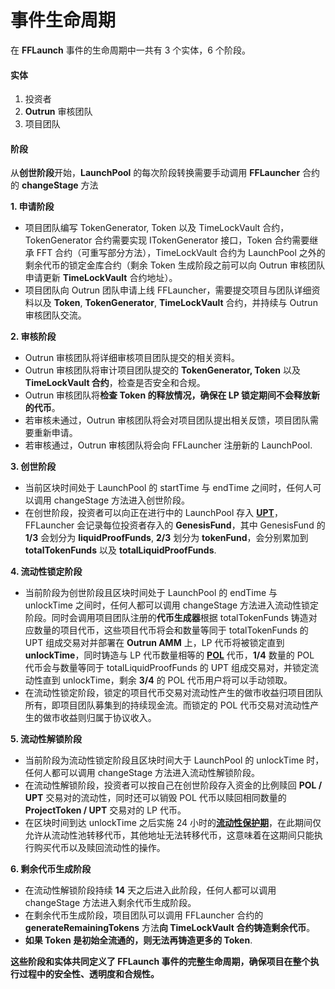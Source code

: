 # 事件生命周期

在 **FFLaunch** 事件的生命周期中一共有 3 个实体，6 个阶段。

#### 实体

1. 投资者
2. **Outrun** 审核团队
3. 项目团队

#### 阶段

从**创世阶段**开始，**LaunchPool** 的每次阶段转换需要手动调用 **FFLauncher** 合约的 **changeStage** 方法

**1. 申请阶段**

* 项目团队编写 TokenGenerator, Token 以及 TimeLockVault 合约，TokenGenerator 合约需要实现 ITokenGenerator 接口，Token 合约需要继承 FFT 合约（可重写部分方法），TimeLockVault 合约为 LaunchPool 之外的剩余代币的锁定金库合约（剩余 Token 生成阶段之前可以向 Outrun 审核团队申请更新 **TimeLockVault** 合约地址）。
* 项目团队向 Outrun 团队申请上线 FFLauncher，需要提交项目与团队详细资料以及 **Token**, **TokenGenerator**, **TimeLockVault** 合约，并持续与 Outrun 审核团队交流。

**2. 审核阶段**

* Outrun 审核团队将详细审核项目团队提交的相关资料。
* Outrun 审核团队将审计项目团队提交的 **TokenGenerator, Token** 以及 **TimeLockVault 合约**，检查是否安全和合规。
* Outrun 审核团队将**检查 Token 的释放情况，确保在 LP 锁定期间不会释放新的代币**。
* 若审核未通过，Outrun 审核团队将会对项目团队提出相关反馈，项目团队需要重新申请。
* 若审核通过，Outrun 审核团队将会向 FFLauncher 注册新的 LaunchPool.

**3. 创世阶段**

* 当前区块时间处于 LaunchPool 的 startTime 与 endTime 之间时，任何人可以调用 changeStage 方法进入创世阶段。
* 在创世阶段，投资者可以向正在进行中的 LaunchPool 存入 [**UPT**](../outstake/yield-tokenization/pt.md)，FFLauncher 会记录每位投资者存入的 **GenesisFund**，其中 GenesisFund 的 **1/3** 会划分为 **liquidProofFunds**, **2/3** 划分为 **tokenFund**，会分别累加到 **totalTokenFunds** 以及 **totalLiquidProofFunds**.

**4. 流动性锁定阶段**

* 当前阶段为创世阶段且区块时间处于 LaunchPool 的 endTime 与 unlockTime 之间时，任何人都可以调用 changeStage 方法进入流动性锁定阶段。同时会调用项目团队注册的**代币生成器**根据 totalTokenFunds 铸造对应数量的项目代币，这些项目代币将会和数量等同于 totalTokenFunds 的 UPT 组成交易对并部署在 **Outrun AMM** 上，LP 代币将被锁定直到 **unlockTime**，同时铸造与 LP 代币数量相等的 [**POL**](proof-of-liquidity-token.md) 代币，**1/4** 数量的 POL 代币会与数量等同于 totalLiquidProofFunds 的 UPT 组成交易对，并锁定流动性直到 unlockTime，剩余 **3/4** 的 POL 代币用户将可以手动领取。
* 在流动性锁定阶段，锁定的项目代币交易对流动性产生的做市收益归项目团队所有，即项目团队募集到的持续现金流。而锁定的 POL 代币交易对流动性产生的做市收益则归属于协议收入。

**5. 流动性解锁阶段**

* 当前阶段为流动性锁定阶段且区块时间大于 LaunchPool 的 unlockTime 时，任何人都可以调用 changeStage 方法进入流动性解锁阶段。
* 在流动性解锁阶段，投资者可以按自己在创世阶段存入资金的比例赎回 **POL / UPT** 交易对的流动性，同时还可以销毁 POL 代币以赎回相同数量的 **ProjectToken / UPT** 交易对的 LP 代币。
* 在区块时间到达 unlockTime 之后实施 24 小时的[**流动性保护期**](proof-of-liquidity-token.md)，在此期间仅允许从流动性池转移代币，其他地址无法转移代币，这意味着在这期间只能执行购买代币以及赎回流动性的操作。

**6. 剩余代币生成阶段**

* 在流动性解锁阶段持续 **14** 天之后进入此阶段，任何人都可以调用 changeStage 方法进入剩余代币生成阶段。
* 在剩余代币生成阶段，项目团队可以调用 FFLauncher 合约的 **generateRemainingTokens** 方法**向 TimeLockVault 合约铸造剩余代币**。
* **如果 Token 是初始全流通的，则无法再铸造更多的 Token**.

**这些阶段和实体共同定义了 FFLaunch 事件的完整生命周期，确保项目在整个执行过程中的安全性、透明度和合规性。**

